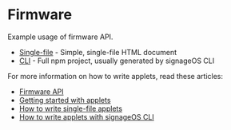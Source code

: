 # Firmware

Example usage of firmware API.

* [Single-file](singlefile-applet) - Simple, single-file HTML document
* [CLI](cli-applet) - Full npm project, usually generated by signageOS CLI

For more information on how to write applets, read these articles:

* [Firmware API](https://sdk.docs.signageos.io/api/js/management/latest/2-js-management-firmware)
* [Getting started with applets](https://signageos.zendesk.com/hc/en-us/articles/4405068855570-Introduction-to-Applets)
* [How to write single-file applets](https://signageos.zendesk.com/hc/en-us/articles/4405011600274)
* [How to write applets with signageOS CLI](https://signageos.zendesk.com/hc/en-us/articles/4405070294674)
